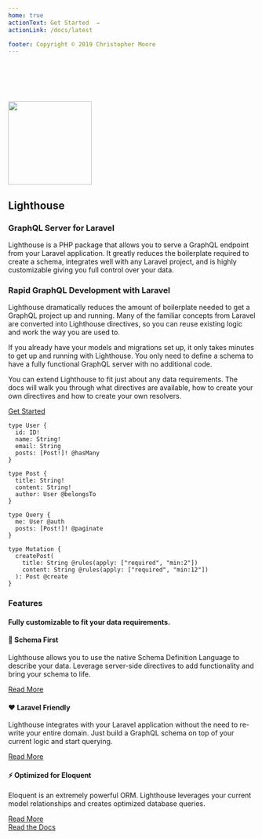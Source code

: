 ```yaml
---
home: true
actionText: Get Started  →
actionLink: /docs/latest

footer: Copyright © 2019 Christopher Moore
---
```


<div class="home-container">
  <section class="bg-purple-darkest bg-no-repeat bg-cover pb-8" style="background-image:url(bg-hero@2x.png); padding-top:80px;">
    <div class="container py-4">
      <div class="flex flex-wrap items-center py-8">
        <img src="/logo-md.svg" height="170" width="170" class="mx-auto mb-4 sm:mx-0 sm:mb-0 shadow-lg" style="border:none !important;">
        <div class="w-full md:flex-1 px-6">
          <h2 class="text-white text-4xl font-light leading-normal mb-2">Lighthouse</h2>
          <h3 class="text-purple mb-2">GraphQL Server for Laravel</h3>
          <p class="text-sm text-white">Lighthouse is a PHP package that allows you to serve a GraphQL
              endpoint from your Laravel application. It greatly reduces the
              boilerplate required to create a schema, integrates well
              with any Laravel project, and is highly customizable giving
              you full control over your data.</p>
        </div>
        <div class="w-1/5"></div>
      </div>
    </div>
  </section>
  <section class="bg-white">
    <div class="container py-8 px-2">
      <div class="flex flex-wrap justify-between">
        <div class="w-full md:w-1/2 pt-8 pb-8">
          <h3 class="mb-4 text-xl">Rapid GraphQL Development with Laravel</h3>
          <p>Lighthouse dramatically reduces the amount of boilerplate needed to get a GraphQL project up and running. Many of the familiar concepts from Laravel are converted into Lighthouse directives, so you can reuse existing logic and work the way you are used to.</p>
          <p>If you already have your models and migrations set up, it only takes minutes to get up and running with Lighthouse. You only need to define a schema to have a fully functional GraphQL server with no additional code.</p>
          <p>You can extend Lighthouse to fit just about any data requirements. The docs will walk you through what directives are available, how to create your own directives and how to create your own resolvers.</p>
          <a href="/docs/latest.html" @click.prevent="$router.push('/docs/latest.html')" class="button mt-8">Get Started</a>
        </div>
        <div class="w-full md:w-2/5">
          <div class="md:-mt-16 shadow-md">
            <div class="shadow-md">
                <pre class="language-graphql">
<code>type User <span class="token punctuation">{</span>
  <span class="token attr-name">id</span><span class="token punctuation">:</span> ID<span class="token operator">!</span>
  <span class="token attr-name">name</span><span class="token punctuation">:</span> String<span class="token operator">!</span>
  <span class="token attr-name">email</span><span class="token punctuation">:</span> String
  <span class="token attr-name">posts</span><span class="token punctuation">:</span> <span class="token punctuation">[</span>Post<span class="token operator">!</span><span class="token punctuation">]</span><span class="token operator">!</span> <span class="token directive function">@hasMany</span>
<span class="token punctuation">}</span><br/>
type Post <span class="token punctuation">{</span>
  <span class="token attr-name">title</span><span class="token punctuation">:</span> String<span class="token operator">!</span>
  <span class="token attr-name">content</span><span class="token punctuation">:</span> String<span class="token operator">!</span>
  <span class="token attr-name">author</span><span class="token punctuation">:</span> User <span class="token directive function">@belongsTo</span>
<span class="token punctuation">}</span><br/>
type Query <span class="token punctuation">{</span>
  <span class="token attr-name">me</span><span class="token punctuation">:</span> User <span class="token directive function">@auth</span>
  <span class="token attr-name">posts</span><span class="token punctuation">:</span> <span class="token punctuation">[</span>Post<span class="token operator">!</span><span class="token punctuation">]</span><span class="token operator">!</span> <span class="token directive function">@paginate</span>
<span class="token punctuation">}</span><br/>
type Mutation <span class="token punctuation">{</span>
  createPost<span class="token punctuation">(</span>
    <span class="token attr-name">title</span><span class="token punctuation">:</span> String <span class="token directive function">@rules</span><span class="token punctuation">(</span><span class="token attr-name">apply</span><span class="token punctuation">:</span> <span class="token punctuation">[</span><span class="token string">"required"</span><span class="token punctuation">,</span> <span class="token string">"min:2"</span><span class="token punctuation">]</span><span class="token punctuation">)</span>
    <span class="token attr-name">content</span><span class="token punctuation">:</span> String <span class="token directive function">@rules</span><span class="token punctuation">(</span><span class="token attr-name">apply</span><span class="token punctuation">:</span> <span class="token punctuation">[</span><span class="token string">"required"</span><span class="token punctuation">,</span> <span class="token string">"min:12"</span><span class="token punctuation">]</span><span class="token punctuation">)</span>
  <span class="token punctuation">)</span><span class="token punctuation">:</span> Post <span class="token directive function">@create</span>
<span class="token punctuation">}</span></code></pre>
            </div>
          </div>
        </div>
      </div>
    </div>
  </section>
  <section class="bg-grey-lightest">
    <div class="container py-12">
      <h3 class="text-center mb-4 text-2xl">Features</h3>
      <h4 class="text-center text-lg mb-4 font-sans text-grey-dark">Fully customizable to fit your data requirements.</h4>
      <div class="flex flex-wrap pt-6">
        <div class="w-full mb-4 md:w-1/3 md:mb-0 px-4">
          <h4 class="text-purple-darkest text-xl mb-2">📜 Schema First</h4>
          <p class="mb-2">Lighthouse allows you to use the native Schema Definition Language to describe your data. Leverage server-side directives to add functionality and bring your schema to life.</p>
          <a href="/docs/latest/the-basics/schema.html" @click.prevent="$router.push('/docs/latest/the-basics/schema.html')" class="font-bold uppercase text-sm">Read More</a>
        </div>
        <div class="w-full mb-4 md:w-1/3 md:mb-0 px-4">
          <h4 class="text-purple-darkest text-xl mb-2">❤ Laravel Friendly</h4>
          <p class="mb-2">Lighthouse integrates with your Laravel application without the need to re-write your entire domain. Just build a GraphQL schema on top of your current logic and start querying.</p>
          <a href="/docs/latest" @click.prevent="$router.push('/docs/latest.html')" class="font-bold uppercase text-sm">Read More</a>
        </div>
        <div class="w-full md:w-1/3 md:mb-0 px-4">
          <h4 class="text-purple-darkest text-xl mb-2">⚡ Optimized for Eloquent</h4>
          <p class="mb-2">Eloquent is an extremely powerful ORM. Lighthouse leverages your current model relationships and creates optimized database queries.</p>
          <a href="/docs/latest/eloquent/getting-started.html" @click.prevent="$router.push('/docs/latest/eloquent/getting-started.html')" class="font-bold uppercase text-sm">Read More</a>
        </div>
      </div>
    </div>
    <div class="container text-center pb-8">
        <a href="/docs/latest.html" @click.prevent="$router.push('/docs/latest.html')" class="button mt-8">Read the Docs</a>
    </div>
  </section>
</div>
